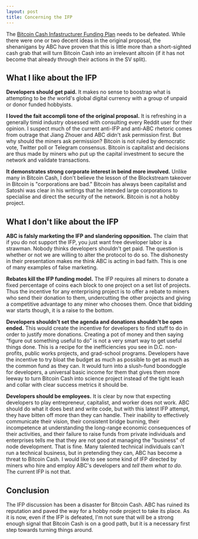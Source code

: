 ```yaml
---
layout: post
title: Concerning the IFP
---
```


The [Bitcoin Cash Infastructurer Funding Plan](https://coinspice.io/news/bitcoin-abc-will-implement-bitcoin-cash-infrastructure-fund-of-5-during-may-15-2020-upgrade/) needs to be defeated. While there were one or two decent ideas in the original proposal, the shenanigans by ABC have proven that this is little more than a short-sighted cash grab that will turn Bitcoin Cash into an irrelevant altcoin (if it has not become that already through their actions in the SV split).

## What I like about the IFP

**Developers should get paid.** It makes no sense to boostrap what is attempting to be *the* world's global digital currency with a group of unpaid or donor funded hobbyists. 

**I loved the fait accompli tone of the original proposal.** It is refreshing in a generally timid industry obsessed with consulting every Reddit user for their opinion. I suspect much of the current anti-IFP and anti-ABC rhetoric comes from outrage that Jiang Zhouer and ABC didn't ask permission first. But why should the miners ask permission? Bitcoin is not ruled by democratic vote, Twitter poll or Telegram consensus. Bitcoin is capitalist and decisions are thus made by miners who put up the capital investment to secure the network and validate transactions.

**It demonstrates strong corporate interest in beind more involved.** Unlike many in Bitcoin Cash, I don't believe the lesson of the Blockstream takeover in Bitcoin is "corporations are bad." Bitcoin has always been capitalist and Satoshi was clear in his writings that he intended large corporations to specialise and direct the security of the network. Bitcoin is not a hobby project.

## What I don't like about the IFP

**ABC is falsly marketing the IFP and slandering opposition.** The claim that if you do not support the IFP, you just want free developer labor is a strawman. Nobody thinks developers shouldn't get paid. The question is whether or not we are willing to alter the protocol to do so. The dishonesty in their presentation makes me think ABC is acting in bad faith. This is one of many examples of false marketing.

**Rebates kill the IFP funding model.** The IFP requires all miners to donate a fixed percentage of coins each block to one project on a set list of projects. Thus the incentive for any enterprising project is to offer a rebate to miners who send their donation to them, undercutting the other projects and giving a competitive advantage to any miner who chooses them. Once that bidding war starts though, it is a raise to the bottom.

**Developers shouldn't set the agenda and donations shouldn't be open ended.** This would create the incentive for developers to find stuff to do in order to justify more donations. Creating a pot of money and then saying “figure out something useful to do” is not a very smart way to get useful things done. This is a recipe for the inefficiencies you see in D.C. non-profits, public works projects, and grad-school programs. Developers have the incentive to try bloat the budget as much as possible to get as much as the common fund as they can. It would turn into a slush-fund boondoggle for developers, a universal basic income for them that gives them more leeway to turn Bitcoin Cash into science project instead of the tight leash and collar with clear success metrics it should be. 

**Developers should be employees.** It is clear by now that expecting developers to play entrepreneur, capitalist, and worker does not work. ABC should do what it does best and write code, but with this latest IFP attempt, they have bitten off more than they can handle. Their inability to effectively communicate their vision, their consistent bridge burning, their incompetence at understanding the long-range economic consequences of their activities, and their failure to raise funds from private individuals and enterprises tells me that they are not good at managing the "business" of node development. That is fine. Many talented technical individuals can't run a technical business, but in pretending they can, ABC has become a threat to Bitcoin Cash. I would like to see some kind of IFP directed by miners who hire and employ ABC's developers and *tell them what to do.* The current IFP is not that.

## Conclusion

The IFP discussion has been a disaster for Bitcoin Cash. ABC has ruined its reputation and paved the way for a hobby node project to take its place. As it is now, even if the IFP is defeated, I'm not sure that will be a strong enough signal that Bitcoin Cash is on a good path, but it is a necessary first step towards turning things around.
